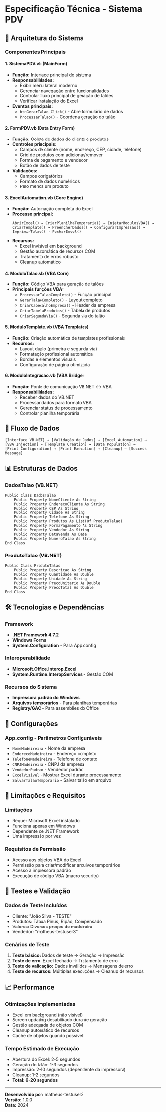 # Especificação Técnica - Sistema PDV

## 📐 Arquitetura do Sistema

### Componentes Principais

#### 1. **SistemaPDV.vb** (MainForm)
- **Função:** Interface principal do sistema
- **Responsabilidades:**
  - Exibir menu lateral moderno
  - Gerenciar navegação entre funcionalidades
  - Controlar fluxo principal de geração de talões
  - Verificar instalação do Excel
- **Eventos principais:**
  - `btnGerarTalao_Click()` - Abre formulário de dados
  - `ProcessarTalao()` - Coordena geração do talão

#### 2. **FormPDV.vb** (Data Entry Form)
- **Função:** Coleta de dados do cliente e produtos
- **Controles principais:**
  - Campos de cliente (nome, endereço, CEP, cidade, telefone)
  - Grid de produtos com adicionar/remover
  - Forma de pagamento e vendedor
  - Botão de dados de teste
- **Validações:**
  - Campos obrigatórios
  - Formato de dados numéricos
  - Pelo menos um produto

#### 3. **ExcelAutomation.vb** (Core Engine)
- **Função:** Automação completa do Excel
- **Processo principal:**
  ```
  AbrirExcel() → CriarPlanilhaTemporaria() → InjetarModulosVBA() → 
  CriarTemplate() → PreencherDados() → ConfigurarImpressao() → 
  ImprimirTalao() → FecharExcel()
  ```
- **Recursos:**
  - Excel invisível em background
  - Gestão automática de recursos COM
  - Tratamento de erros robusto
  - Cleanup automático

#### 4. **ModuloTalao.vb** (VBA Core)
- **Função:** Código VBA para geração de talões
- **Principais funções VBA:**
  - `ProcessarTalaoCompleto()` - Função principal
  - `GerarTalaoCompleto()` - Layout completo
  - `CriarCabecalhoEmpresa()` - Header da empresa
  - `CriarTabelaProdutos()` - Tabela de produtos
  - `CriarSegundaVia()` - Segunda via do talão

#### 5. **ModuloTemplate.vb** (VBA Templates)
- **Função:** Criação automática de templates profissionais
- **Recursos:**
  - Layout duplo (primeira e segunda via)
  - Formatação profissional automática
  - Bordas e elementos visuais
  - Configuração de página otimizada

#### 6. **ModuloIntegracao.vb** (VBA Bridge)
- **Função:** Ponte de comunicação VB.NET ↔ VBA
- **Responsabilidades:**
  - Receber dados do VB.NET
  - Processar dados para formato VBA
  - Gerenciar status de processamento
  - Controlar planilha temporária

## 🔄 Fluxo de Dados

```
[Interface VB.NET] → [Validação de Dados] → [Excel Automation] → 
[VBA Injection] → [Template Creation] → [Data Population] → 
[Print Configuration] → [Print Execution] → [Cleanup] → [Success Message]
```

## 📊 Estruturas de Dados

### DadosTalao (VB.NET)
```vbnet
Public Class DadosTalao
    Public Property NomeCliente As String
    Public Property EnderecoCliente As String
    Public Property CEP As String
    Public Property Cidade As String
    Public Property Telefone As String
    Public Property Produtos As List(Of ProdutoTalao)
    Public Property FormaPagamento As String
    Public Property Vendedor As String
    Public Property DataVenda As Date
    Public Property NumeroTalao As String
End Class
```

### ProdutoTalao (VB.NET)
```vbnet
Public Class ProdutoTalao
    Public Property Descricao As String
    Public Property Quantidade As Double
    Public Property Unidade As String
    Public Property PrecoUnitario As Double
    Public Property PrecoTotal As Double
End Class
```

## 🛠️ Tecnologias e Dependências

### Framework
- **.NET Framework 4.7.2**
- **Windows Forms**
- **System.Configuration** - Para App.config

### Interoperabilidade
- **Microsoft.Office.Interop.Excel**
- **System.Runtime.InteropServices** - Gestão COM

### Recursos do Sistema
- **Impressora padrão do Windows**
- **Arquivos temporários** - Para planilhas temporárias
- **Registry/GAC** - Para assemblies do Office

## 🔧 Configurações

### App.config - Parâmetros Configuráveis
- `NomeMadeireira` - Nome da empresa
- `EnderecoMadeireira` - Endereço completo
- `TelefoneMadeireira` - Telefone de contato
- `CNPJMadeireira` - CNPJ da empresa
- `VendedorPadrao` - Vendedor padrão
- `ExcelVisivel` - Mostrar Excel durante processamento
- `SalvarTalaoTemporario` - Salvar talão em arquivo

## 🚫 Limitações e Requisitos

### Limitações
- Requer Microsoft Excel instalado
- Funciona apenas em Windows
- Dependente de .NET Framework
- Uma impressão por vez

### Requisitos de Permissão
- Acesso aos objetos VBA do Excel
- Permissão para criar/modificar arquivos temporários
- Acesso à impressora padrão
- Execução de código VBA (macro security)

## 🧪 Testes e Validação

### Dados de Teste Incluídos
- Cliente: "João Silva - TESTE"
- Produtos: Tábua Pinus, Ripão, Compensado
- Valores: Diversos preços de madeireira
- Vendedor: "matheus-testuser3"

### Cenários de Teste
1. **Teste básico:** Dados de teste → Geração → Impressão
2. **Teste de erro:** Excel fechado → Tratamento de erro
3. **Teste de validação:** Dados inválidos → Mensagens de erro
4. **Teste de recursos:** Múltiplas execuções → Cleanup de recursos

## 📈 Performance

### Otimizações Implementadas
- Excel em background (não visível)
- Screen updating desabilitado durante geração
- Gestão adequada de objetos COM
- Cleanup automático de recursos
- Cache de objetos quando possível

### Tempo Estimado de Execução
- Abertura do Excel: 2-5 segundos
- Geração do talão: 1-3 segundos
- Impressão: 2-10 segundos (dependente da impressora)
- Cleanup: 1-2 segundos
- **Total: 6-20 segundos**

---

**Desenvolvido por:** matheus-testuser3  
**Versão:** 1.0.0  
**Data:** 2024